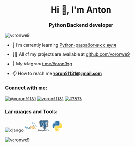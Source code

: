 <h1 align="center">Hi 👋, I'm Anton</h1>
<h3 align="center">Python Backend developer</h3>

<p align="left"> <img src="https://komarev.com/ghpvc/?username=voronwe9&label=Profile%20views&color=0e75b6&style=flat" alt="voronwe9" /> </p>

- 🌱 I’m currently learning [Python-разработчик с нуля](https://netology.ru/programs/python)

- 👨‍💻 All of my projects are available at [github.com/voronwe9](github.com/voronwe9)

- 💬 My telegram [t.me/Voron9gg](https://t.me/Voron9gg)

- 📫 How to reach me **voron91131@gmail.com**

<h3 align="left">Connect with me:</h3>
<p align="left">
<a href="https://www.hackerrank.com/profile/voron91131" target="blank"><img align="center" src="https://raw.githubusercontent.com/rahuldkjain/github-profile-readme-generator/master/src/images/icons/Social/hackerrank.svg" alt="@voron91131" height="30" width="40" /></a>
<a href="https://www.leetcode.com/voron91131" target="blank"><img align="center" src="https://raw.githubusercontent.com/rahuldkjain/github-profile-readme-generator/master/src/images/icons/Social/leet-code.svg" alt="voron91131" height="30" width="40" /></a>
<a href="https://discord.gg/#7878" target="blank"><img align="center" src="https://raw.githubusercontent.com/rahuldkjain/github-profile-readme-generator/master/src/images/icons/Social/discord.svg" alt="#7878" height="30" width="40" /></a>
</p>

<h3 align="left">Languages and Tools:</h3>
<p align="left"> <a href="https://www.djangoproject.com/" target="_blank" rel="noreferrer"> <img src="https://cdn.worldvectorlogo.com/logos/django.svg" alt="django" width="40" height="40"/> </a> <a href="https://www.mysql.com/" target="_blank" rel="noreferrer"> <img src="https://raw.githubusercontent.com/devicons/devicon/master/icons/mysql/mysql-original-wordmark.svg" alt="mysql" width="40" height="40"/> </a> <a href="https://www.postgresql.org" target="_blank" rel="noreferrer"> <img src="https://raw.githubusercontent.com/devicons/devicon/master/icons/postgresql/postgresql-original-wordmark.svg" alt="postgresql" width="40" height="40"/> </a> <a href="https://www.python.org" target="_blank" rel="noreferrer"> <img src="https://raw.githubusercontent.com/devicons/devicon/master/icons/python/python-original.svg" alt="python" width="40" height="40"/> </a> </p>

<p><img align="center" src="https://github-readme-stats.vercel.app/api/top-langs?username=voronwe9&show_icons=true&locale=en&layout=compact" alt="voronwe9" /></p>

